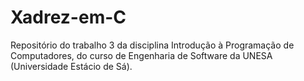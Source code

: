 # Xadrez-em-C
Repositório do trabalho 3 da disciplina Introdução à Programação de Computadores, do curso de Engenharia de Software da UNESA (Universidade Estácio de Sá).
